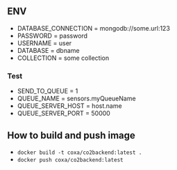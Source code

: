 ## ENV
* DATABASE_CONNECTION = mongodb://some.url:123
* PASSWORD = password
* USERNAME = user
* DATABASE = dbname
* COLLECTION = some collection
### Test
* SEND_TO_QUEUE = 1
* QUEUE_NAME = sensors.myQueueName
* QUEUE_SERVER_HOST = host.name
* QUEUE_SERVER_PORT = 50000
## How to build and push image
* ```docker build -t coxa/co2backend:latest .```
* ```docker push coxa/co2backend:latest``` 